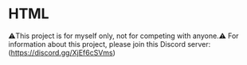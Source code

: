 # HTML
⚠️This project is for myself only, not for competing with anyone.⚠️
For information about this project, please join this Discord server: (https://discord.gg/XjEf6cSVms)
